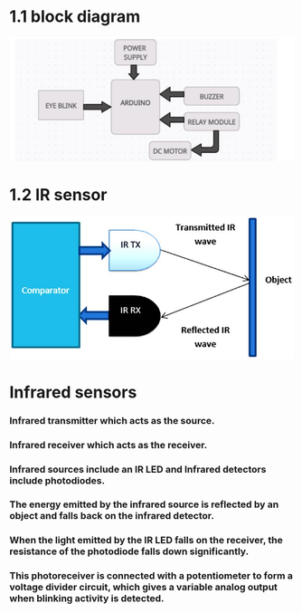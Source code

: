 # 1.1 block diagram
![Capture](https://github.com/shyamsundar1682/M2-embedded/blob/27a9a8f9380b790325654d1b461ff7f5d4d4aac4/project/2_architecture/block%20digram.PNG)



# 1.2 IR sensor
![Capture](https://github.com/shyamsundar1682/M2-embedded/blob/db507e041925743650e02f77cdfd40e19dc996b9/project/1_requirements/Eye-Blink-Sensor-Working.jpg)

 # Infrared sensors
  ### Infrared transmitter which acts as the source.
  ### Infrared receiver which acts as the receiver.
  ### Infrared sources include an IR LED and Infrared detectors include photodiodes. 
  ### The energy emitted by the infrared source is reflected by an object and falls back on the infrared detector. 
  ### When the light emitted by the IR LED falls on the receiver, the resistance of the photodiode falls down significantly. 
  ### This photoreceiver is connected with a potentiometer to form a voltage divider circuit, which gives a variable analog output when blinking activity is detected.
